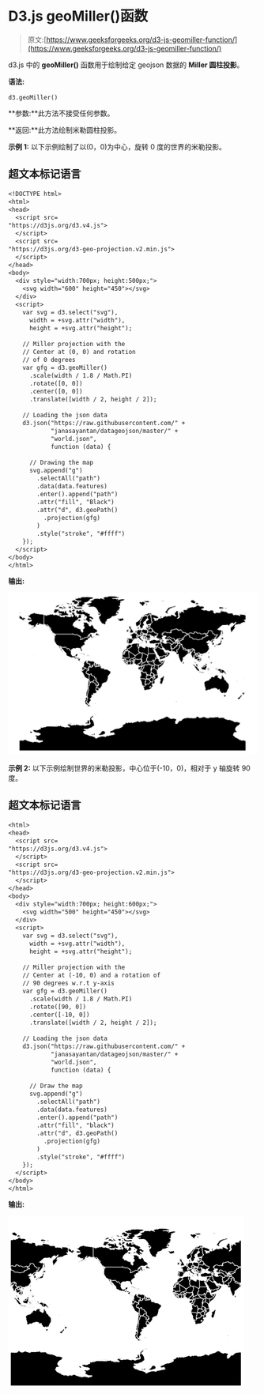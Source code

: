 # D3.js geoMiller()函数

> 原文:[https://www.geeksforgeeks.org/d3-js-geomiller-function/](https://www.geeksforgeeks.org/d3-js-geomiller-function/)

d3.js 中的 **geoMiller()** 函数用于绘制给定 geojson 数据的 **Miller 圆柱投影**。

**语法:**

```
d3.geoMiller()
```

**参数:**此方法不接受任何参数。

**返回:**此方法绘制米勒圆柱投影。

**示例 1:** 以下示例绘制了以(0，0)为中心，旋转 0 度的世界的米勒投影。

## 超文本标记语言

```
<!DOCTYPE html>
<html>
<head>
  <script src=
"https://d3js.org/d3.v4.js">
  </script>
  <script src=
"https://d3js.org/d3-geo-projection.v2.min.js">
  </script>
</head>
<body>
  <div style="width:700px; height:500px;">
    <svg width="600" height="450"></svg>
  </div>
  <script>
    var svg = d3.select("svg"),
      width = +svg.attr("width"),
      height = +svg.attr("height");

    // Miller projection with the
    // Center at (0, 0) and rotation
    // of 0 degrees
    var gfg = d3.geoMiller()
      .scale(width / 1.8 / Math.PI)
      .rotate([0, 0])
      .center([0, 0])
      .translate([width / 2, height / 2]);

    // Loading the json data
    d3.json("https://raw.githubusercontent.com/" +
            "janasayantan/datageojson/master/" +
            "world.json",
            function (data) {

      // Drawing the map
      svg.append("g")
        .selectAll("path")
        .data(data.features)
        .enter().append("path")
        .attr("fill", "Black")
        .attr("d", d3.geoPath()
          .projection(gfg)
        )
        .style("stroke", "#ffff")
    });
  </script>
</body>
</html>
```

**输出:**

![](img/9375cfe2bf4db4d626d8825a468d98a4.png)

**示例 2:** 以下示例绘制世界的米勒投影，中心位于(-10，0)，相对于 y 轴旋转 90 度。

## 超文本标记语言

```
<html>
<head>
  <script src=
"https://d3js.org/d3.v4.js">
  </script>
  <script src=
"https://d3js.org/d3-geo-projection.v2.min.js">
  </script>
</head>
<body>
  <div style="width:700px; height:600px;">
    <svg width="500" height="450"></svg>
  </div>
  <script>
    var svg = d3.select("svg"),
      width = +svg.attr("width"),
      height = +svg.attr("height");

    // Miller projection with the
    // Center at (-10, 0) and a rotation of 
    // 90 degrees w.r.t y-axis
    var gfg = d3.geoMiller()
      .scale(width / 1.8 / Math.PI)
      .rotate([90, 0])
      .center([-10, 0])
      .translate([width / 2, height / 2]);

    // Loading the json data
    d3.json("https://raw.githubusercontent.com/" +
            "janasayantan/datageojson/master/" +
            "world.json",
            function (data) {

      // Draw the map
      svg.append("g")
        .selectAll("path")
        .data(data.features)
        .enter().append("path")
        .attr("fill", "black")
        .attr("d", d3.geoPath()
          .projection(gfg)
        )
        .style("stroke", "#ffff")
    });
  </script>
</body>
</html>
```

**输出:**

![](img/edeb5012ff0f6189a0a1cbf729e0740a.png)
